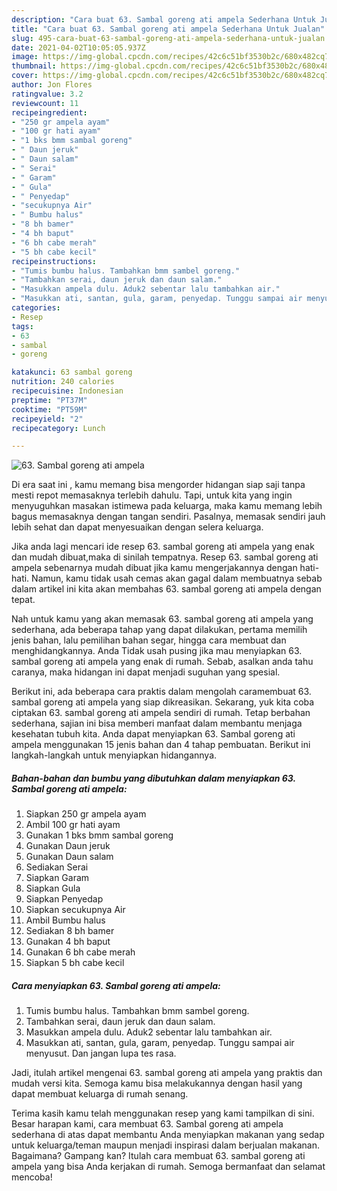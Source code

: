 ```yaml
---
description: "Cara buat 63. Sambal goreng ati ampela Sederhana Untuk Jualan"
title: "Cara buat 63. Sambal goreng ati ampela Sederhana Untuk Jualan"
slug: 495-cara-buat-63-sambal-goreng-ati-ampela-sederhana-untuk-jualan
date: 2021-04-02T10:05:05.937Z
image: https://img-global.cpcdn.com/recipes/42c6c51bf3530b2c/680x482cq70/63-sambal-goreng-ati-ampela-foto-resep-utama.jpg
thumbnail: https://img-global.cpcdn.com/recipes/42c6c51bf3530b2c/680x482cq70/63-sambal-goreng-ati-ampela-foto-resep-utama.jpg
cover: https://img-global.cpcdn.com/recipes/42c6c51bf3530b2c/680x482cq70/63-sambal-goreng-ati-ampela-foto-resep-utama.jpg
author: Jon Flores
ratingvalue: 3.2
reviewcount: 11
recipeingredient:
- "250 gr ampela ayam"
- "100 gr hati ayam"
- "1 bks bmm sambal goreng"
- " Daun jeruk"
- " Daun salam"
- " Serai"
- " Garam"
- " Gula"
- " Penyedap"
- "secukupnya Air"
- " Bumbu halus"
- "8 bh bamer"
- "4 bh baput"
- "6 bh cabe merah"
- "5 bh cabe kecil"
recipeinstructions:
- "Tumis bumbu halus. Tambahkan bmm sambel goreng."
- "Tambahkan serai, daun jeruk dan daun salam."
- "Masukkan ampela dulu. Aduk2 sebentar lalu tambahkan air."
- "Masukkan ati, santan, gula, garam, penyedap. Tunggu sampai air menyusut. Dan jangan lupa tes rasa."
categories:
- Resep
tags:
- 63
- sambal
- goreng

katakunci: 63 sambal goreng 
nutrition: 240 calories
recipecuisine: Indonesian
preptime: "PT37M"
cooktime: "PT59M"
recipeyield: "2"
recipecategory: Lunch

---
```



![63. Sambal goreng ati ampela](https://img-global.cpcdn.com/recipes/42c6c51bf3530b2c/680x482cq70/63-sambal-goreng-ati-ampela-foto-resep-utama.jpg)

Di era  saat ini , kamu memang bisa mengorder hidangan siap saji tanpa mesti repot memasaknya terlebih dahulu. Tapi, untuk kita yang ingin menyuguhkan masakan istimewa pada keluarga, maka kamu memang lebih bagus memasaknya dengan tangan sendiri. Pasalnya, memasak sendiri jauh lebih sehat dan dapat menyesuaikan dengan selera keluarga.

Jika anda lagi mencari ide resep 63. sambal goreng ati ampela yang enak dan mudah dibuat,maka di sinilah tempatnya. Resep 63. sambal goreng ati ampela  sebenarnya mudah dibuat jika kamu mengerjakannya dengan hati-hati. Namun, kamu tidak usah cemas akan gagal dalam membuatnya 
sebab dalam artikel ini kita akan membahas 63. sambal goreng ati ampela dengan tepat.  



Nah untuk kamu yang akan memasak 63. sambal goreng ati ampela yang sederhana, ada beberapa tahap yang dapat dilakukan, pertama memilih jenis bahan, lalu pemilihan bahan segar, hingga cara membuat dan menghidangkannya. Anda Tidak usah pusing jika mau menyiapkan 63. sambal goreng ati ampela yang enak di rumah. Sebab, asalkan anda  tahu caranya, maka hidangan ini dapat menjadi suguhan yang spesial.

Berikut ini, ada beberapa cara praktis  dalam mengolah caramembuat 63. sambal goreng ati ampela yang siap dikreasikan. Sekarang, yuk kita coba ciptakan 63. sambal goreng ati ampela sendiri di rumah. Tetap berbahan sederhana, sajian ini bisa memberi manfaat dalam membantu menjaga kesehatan tubuh kita. Anda dapat menyiapkan 63. Sambal goreng ati ampela menggunakan 15 jenis bahan dan 4 tahap pembuatan. Berikut ini langkah-langkah untuk menyiapkan hidangannya.

<!--inarticleads1-->

##### Bahan-bahan dan bumbu yang dibutuhkan dalam menyiapkan 63. Sambal goreng ati ampela:

1. Siapkan 250 gr ampela ayam
1. Ambil 100 gr hati ayam
1. Gunakan 1 bks bmm sambal goreng
1. Gunakan  Daun jeruk
1. Gunakan  Daun salam
1. Sediakan  Serai
1. Siapkan  Garam
1. Siapkan  Gula
1. Siapkan  Penyedap
1. Siapkan secukupnya Air
1. Ambil  Bumbu halus
1. Sediakan 8 bh bamer
1. Gunakan 4 bh baput
1. Gunakan 6 bh cabe merah
1. Siapkan 5 bh cabe kecil




<!--inarticleads2-->

##### Cara menyiapkan 63. Sambal goreng ati ampela:

1. Tumis bumbu halus. Tambahkan bmm sambel goreng.
1. Tambahkan serai, daun jeruk dan daun salam.
1. Masukkan ampela dulu. Aduk2 sebentar lalu tambahkan air.
1. Masukkan ati, santan, gula, garam, penyedap. Tunggu sampai air menyusut. Dan jangan lupa tes rasa.




Jadi, itulah artikel mengenai  63. sambal goreng ati ampela  yang praktis dan mudah versi kita. Semoga kamu bisa melakukannya dengan hasil yang dapat membuat keluarga di rumah senang. 

Terima kasih kamu telah menggunakan resep yang kami tampilkan di sini. Besar harapan kami, cara membuat  63. Sambal goreng ati ampela sederhana di atas dapat membantu Anda menyiapkan makanan yang sedap untuk keluarga/teman maupun menjadi inspirasi dalam berjualan makanan. Bagaimana? Gampang kan? Itulah cara membuat 63. sambal goreng ati ampela yang bisa Anda kerjakan di rumah. Semoga bermanfaat dan selamat mencoba!


